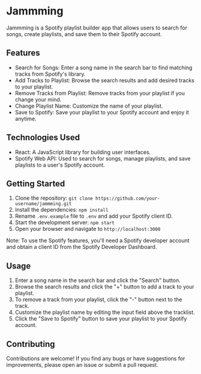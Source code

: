 # Jammming

Jammming is a Spotify playlist builder app that allows users to search for songs, create playlists, and save them to their Spotify account.

## Features

- Search for Songs: Enter a song name in the search bar to find matching tracks from Spotify's library.
- Add Tracks to Playlist: Browse the search results and add desired tracks to your playlist.
- Remove Tracks from Playlist: Remove tracks from your playlist if you change your mind.
- Change Playlist Name: Customize the name of your playlist.
- Save to Spotify: Save your playlist to your Spotify account and enjoy it anytime.

## Technologies Used

- React: A JavaScript library for building user interfaces.
- Spotify Web API: Used to search for songs, manage playlists, and save playlists to a user's Spotify account.

## Getting Started

1. Clone the repository: `git clone https://github.com/your-username/jammming.git`
2. Install the dependencies: `npm install`
3. Rename `.env.example` file to `.env` and add your Spotify client ID.
4. Start the development server: `npm start`
5. Open your browser and navigate to `http://localhost:3000`

Note: To use the Spotify features, you'll need a Spotify developer account and obtain a client ID from the Spotify Developer Dashboard.

## Usage

1. Enter a song name in the search bar and click the "Search" button.
2. Browse the search results and click the "+" button to add a track to your playlist.
3. To remove a track from your playlist, click the "-" button next to the track.
4. Customize the playlist name by editing the input field above the tracklist.
5. Click the "Save to Spotify" button to save your playlist to your Spotify account.

## Contributing

Contributions are welcome! If you find any bugs or have suggestions for improvements, please open an issue or submit a pull request.

